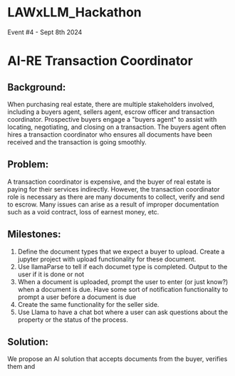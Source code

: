 # LAWxLLM_Hackathon
Event #4  - Sept 8th 2024

# AI-RE Transaction Coordinator

## Background: 

When purchasing real estate, there are multiple stakeholders involved, including a buyers agent, sellers agent, escrow officer and transaction coordinator. Prospective buyers engage a "buyers agent" to assist with locating, negotiating, and closing on a transaction. The buyers agent often hires a transaction coordinator who ensures all documents have been received and the transaction is going smoothly. 

## Problem:

A transaction coordinator is expensive, and the buyer of real estate is paying for their services indirectly. However, the transaction coordinator role is necessary as there are many documents to collect, verify and send to escrow. Many issues can arise as a result of improper documentation such as a void contract, loss of earnest money, etc. 

## Milestones:
1. Define the document types that we expect a buyer to upload. Create a jupyter project with upload functionality for these document.
2. Use llamaParse to tell if each documet type is completed. Output to the user if it is done or not
3. When a document is uploaded, prompt the user to enter (or just know?) when a document is due. Have some sort of notification functionality to prompt a user before a document is due
4. Create the same functionality for the seller side.
5. Use Llama to have a chat bot where a user can ask questions about the property or the status of the process.

## Solution:

We propose an AI solution that accepts documents from the buyer, verifies them and 
